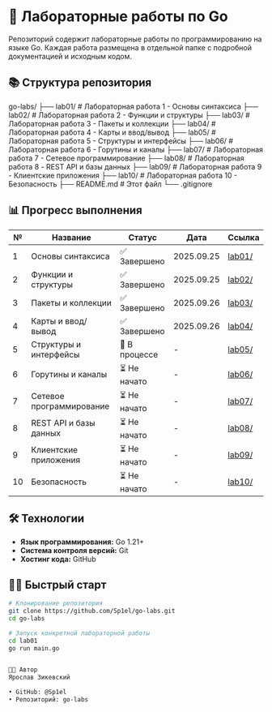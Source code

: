 # 🚀 Лабораторные работы по Go

Репозиторий содержит лабораторные работы по программированию на языке Go. Каждая работа размещена в отдельной папке с подробной документацией и исходным кодом.

## 📚 Структура репозитория

go-labs/
├── lab01/ # Лабораторная работа 1 - Основы синтаксиса
├── lab02/ # Лабораторная работа 2 - Функции и структуры
├── lab03/ # Лабораторная работа 3 - Пакеты и коллекции
├── lab04/ # Лабораторная работа 4 - Карты и ввод/вывод
├── lab05/ # Лабораторная работа 5 - Структуры и интерфейсы
├── lab06/ # Лабораторная работа 6 - Горутины и каналы
├── lab07/ # Лабораторная работа 7 - Сетевое программирование
├── lab08/ # Лабораторная работа 8 - REST API и базы данных
├── lab09/ # Лабораторная работа 9 - Клиентские приложения
├── lab10/ # Лабораторная работа 10 - Безопасность
├── README.md # Этот файл
└── .gitignore


## 📊 Прогресс выполнения

| № | Название | Статус | Дата | Ссылка |
|---|----------|--------|------|--------|
| 1 | Основы синтаксиса | ✅ Завершено | 2025.09.25 | [lab01/](./lab01/) |
| 2 | Функции и структуры | ✅ Завершено | 2025.09.25 | [lab02/](./lab02/) |
| 3 | Пакеты и коллекции | ✅ Завершено | 2025.09.26 | [lab03/](./lab03/) |
| 4 | Карты и ввод/вывод | ✅ Завершено | 2025.09.26 | [lab04/](./lab04/) |
| 5 | Структуры и интерфейсы | 🔄 В процессе | - | [lab05/](./lab05/) |
| 6 | Горутины и каналы | ⏳ Не начато | - | [lab06/](./lab06/) |
| 7 | Сетевое программирование | ⏳ Не начато | - | [lab07/](./lab07/) |
| 8 | REST API и базы данных | ⏳ Не начато | - | [lab08/](./lab08/) |
| 9 | Клиентские приложения | ⏳ Не начато | - | [lab09/](./lab09/) |
| 10| Безопасность | ⏳ Не начато | - | [lab10/](./lab10/) |

## 🛠 Технологии

- **Язык программирования:** Go 1.21+
- **Система контроля версий:** Git
- **Хостинг кода:** GitHub

## 🏃‍♂️ Быстрый старт

```bash
# Клонирование репозитория
git clone https://github.com/Sp1el/go-labs.git
cd go-labs

# Запуск конкретной лабораторной работы
cd lab01
go run main.go


👨‍💻 Автор
Ярослав Зикевский

• GitHub: @Sp1el
• Репозиторий: go-labs
